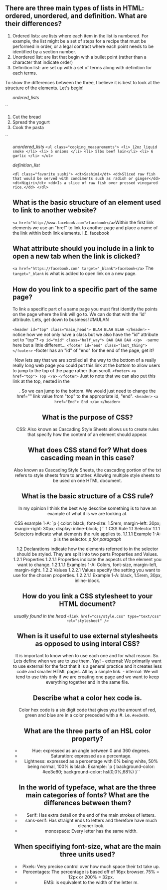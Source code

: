 ## There are three main types of lists in HTML: ordered, unordered, and definition. What are their differences?
  1. Ordered lists: are lists where each item in the list is numbered. For example, the list might be a set of steps for a recipe that must be performed in order, or a legal contract where each point needs to be identified by a section number.
  2. Unordered list: are list that begin with a bullet point (rather than a character that indicate order)  
  3. Definition list: are set up with a set of terms along with definition for each terms.

  To show the differences between the three, I believe it is best to look at the structure of the elements. Let's begin!

*<ol>ordered_lists</ol>*
  ``<ol class="store_list">
      <li> Cut the bread </li>
      <li> Spread the yogurt </li>
      <li> Cook the pasta </li>
  </ol>``

*<ul>unordered_lists</li>*
  ``<ul class="cooking_measurements">
      <li> 12oz liquid smoke </li>
      <li> 5 onions </li>
      <li> 5lbs beef loin</li>
      <li> 6 garlic </li>
    </ul>``

*<dl>definition_list</dl>*
  ``<dl class="favorite_sushi">
      <dt>Sashimi</dt>
      <dd>Sliced raw fish that would be served with condiments such as radish or ginger</dd>
      <dt>Nigiri</dt>
      <dd>Is a slice of raw fish over pressed vinegared rice.</dd>
    </dl>``

## What is the basic structure of an element used to link to another website?
  ``<a href="http://www.facebook.com">facebook</a>``Within the first link elements we use an "href" to link to another page and place a name of the link within both link elements. I.E. facebook

## What attribute should you include in a link to open a new tab when the link is clicked?
  ``<a href="https://facebook.com" target="_blank">facebook</a>`` The `target="_blank` is what is added to open link on a new page.

## How do you link to a specific part of the same page?
  To link a specific part of a same page you must first identify the points on the page where the link will go to. We can do that with the 'id' attribute. Lets, get down to business! #MULAN

  ``<header id="top" class="main_head"> BLAH BLAH BLAH </header>``
        -notice how we not only have a class but we also have the "id" attribute set to "top"?
  ``<p id="mid" class="half_way"> BAH BAH BAH </p> ``
        -same here but a little different...
  ``<footer id="end" class="last_thing"></footer>``
        -footer has an "id" of "end" for the end of the page, get it?

  -Now lets say that we are scrolled all the way to the bottom of a really really long web page you could put this link at the bottom to allow users to jump to the top of the page rather than scroll.
    `<footer>`
      ``<a href="top"> Top </a>``
    `</footer>`
  Just to note that we can also put this link at the top, nested in the <header>. So we can jump to the bottom. We would just need to change the href="" link value from "top" to the appropriate id, "end".
    ``<header>``
      ``<a href="End"> End </a>``
    ``</header>``

## What is the purpose of CSS?
  CSS: Also known as Cascading Style Sheets allows us to create rules that specify how the content of an element should appear.
## What does CSS stand for? What does cascading mean in this case?
  Also known as Cascading Style Sheets, the cascading portion of the txt refers to style sheets from to another. Allowing multiple style sheets to be used on one HTML document.
## What is the basic structure of a CSS rule?
  In my opinion I think the best way describe something is to have an example of what it is we are looking at.

  CSS example 1-A: `p {
                  color: black;
                  font-size: 1.5rem;
                  margin-left: 30px;
                  margin-right: 30px;
                  display: inline-block;
                }``
  1 CSS Rule
    1.1 Selector
      1.1.1 Selectors indicate what elements the rule applies to.
        1.1.1.1 Example 1-A: p is the selector. *p for paragraph <p>*
    1.2 Declarations indicate how the elements referred to in the selector should be styled. They are split into two parts Properties and Values.
      1.2.1 Properties
        1.2.1.1 Properties indicate the aspects of the element you want to change.
          1.2.1.1.1 Examples 1-A: Colors, font-size, margin-left, margin-right.
      1.2.2 Values
        1.2.2.1 Values specify the setting you want to use for the chosen properties.
          1.2.2.1.1 Example 1-A: black, 1.5rem, 30px, inline-block.

## How do you link a CSS stylesheet to your HTML document?
  *usually found in the head* ``<link href="css/style.css" type="text/css" rel="stylesheet" />``
## When is it useful to use external stylesheets as opposed to using interal CSS?
  It is important to know when to use each one and for what reason. So. Lets define when we are to use them. Yay!
    - external: We primarily want to use external for the fact that it is a general practice and it creates less code and smaller HTML pages. All by a simple link.
    - internal: We will tend to use this only if we are creating one page and we want to keep everything together and in the same file.
## Describe what a color hex code is.
  Color hex code is a six digit code that gives you the amount of red, green and blue are in a color preceded with a #. i.e. ``#ee3e80.``
## What are the three parts of an HSL color property?
  - Hue: expressed as an angle between 0 and 360 degrees.
  - Saturation: expressed as a percentage.
  - Lightness: expressed as a percentage with 0% being white, 50% being normal, 100% is black.
  Example: `p {
                background-color: #ee3e80;
                background-color: hsl(0,0%,68%)
              }``
## In the world of typeface, what are the three main categories of fonts? What are the differences between them?
  - Serif: Has extra detail on the end of the main strokes of letters.
  - sans-serif: Has straight ends to letters and therefore have much cleaner look.
  - monospace: Every letter has the same width.
## When specifiying font-size, what are the main three units used?
  - Pixels: Very precise control over how much space their txt take up.
  - Percentages: The percentage is based off of 16px browser. 75% = 12px or 200% = 32px.
  - EMS: is equivalent to the width of the letter m.
